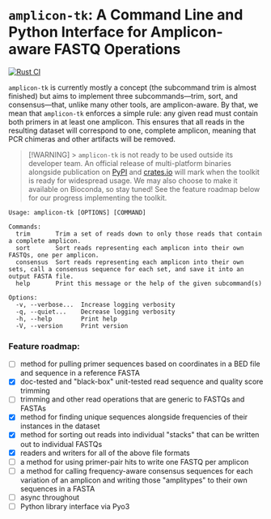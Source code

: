 # `amplicon-tk`: A Command Line and Python Interface for Amplicon-aware FASTQ Operations

[![Rust CI](https://github.com/nrminor/amplicon-tk/actions/workflows/ci.yml/badge.svg)](https://github.com/nrminor/amplicon-tk/actions/workflows/ci.yml)

`amplicon-tk` is currently mostly a concept (the subcommand trim is almost finished) but aims to implement three subcommands—trim, sort, and consensus—that, unlike many
other tools, are amplicon-aware. By that, we mean that `amplicon-tk` enforces a simple rule:
any given read must contain both primers in at least one amplicon. This ensures that all
reads in the resulting dataset will correspond to one, complete amplicon, meaning that PCR
chimeras and other artifacts will be removed.

> [!WARNING] > `amplicon-tk` is not ready to be used outside its developer team. An official release of multi-platform binaries alongside publication on [PyPI](https://pypi.org/) and [crates.io](https://crates.io/) will mark when the toolkit is ready for widespread usage. We may also choose to make it available on Bioconda, so stay tuned! See the feature roadmap below for our progress implementing the toolkit.

```
Usage: amplicon-tk [OPTIONS] [COMMAND]

Commands:
  trim       Trim a set of reads down to only those reads that contain a complete amplicon.
  sort       Sort reads representing each amplicon into their own FASTQs, one per amplicon.
  consensus  Sort reads representing each amplicon into their own sets, call a consensus sequence for each set, and save it into an output FASTA file.
  help       Print this message or the help of the given subcommand(s)

Options:
  -v, --verbose...  Increase logging verbosity
  -q, --quiet...    Decrease logging verbosity
  -h, --help        Print help
  -V, --version     Print version
```

### Feature roadmap:

-   [ ] method for pulling primer sequences based on coordinates in a BED file and sequence in a reference FASTA
-   [x] doc-tested and "black-box" unit-tested read sequence and quality score trimming
-   [ ] trimming and other read operations that are generic to FASTQs and FASTAs
-   [x] method for finding unique sequences alongside frequencies of their instances in the dataset
-   [x] method for sorting out reads into individual "stacks" that can be written out to individual FASTQs
-   [x] readers and writers for all of the above file formats
-   [ ] a method for using primer-pair hits to write one FASTQ per amplicon
-   [ ] a method for calling frequency-aware consensus sequences for each variation of an amplicon and writing those "amplitypes" to their own sequences in a FASTA
-   [ ] async throughout
-   [ ] Python library interface via Pyo3
